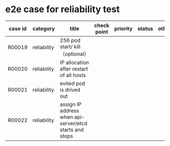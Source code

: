 # e2e case for reliability test

| case id | category  | title | check point    | priority | status | other |
|---------|-----------|-----------------------|-------|----------|--------|-------|
| R00019  | reliability | 256 pod start/ kill <br>（optional）| | | | |
| R00020  | reliability | IP allocation after restart of all hosts | | | | |
| R00021  | reliability | evited pod is drived out | | | | |
| R00022  | reliability | assign IP address when api-server/etcd starts and stops | | | | |
